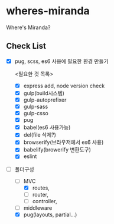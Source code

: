 # wheres-miranda

Where's Miranda?

## Check List

- [x] pug, scss, es6 사용에 필요한 환경 만들기

  <필요한 것 목록>   
  - [x] express add, node version check   
  - [x] gulp(build시스템)   
  - [x] gulp-autoprefixer   
  - [x] gulp-sass   
  - [x] gulp-csso   
  - [x] pug   
  - [x] babel(es6 사용가능)   
  - [x] del(file 삭제?)   
  - [x] browserify(브라우저에서 es6 사용)   
  - [x] babelify(browerify 변환도구)   
  - [x] eslint   

- [ ] 폴더구성
  - [ ] MVC   
    - [x] routes,   
    - [ ] router,   
    - [ ] controller,   
  - [ ] middleware   
  - [x] pug(layouts, partial...)   
